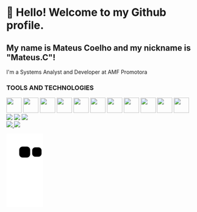 # 👋 Hello! Welcome to my Github profile.
## My name is Mateus Coelho and my nickname is "Mateus.C"!

I'm a Systems Analyst and Developer at AMF Promotora

<h3>TOOLS AND TECHNOLOGIES</h3>
<div>
  <img src="https://cdn.jsdelivr.net/gh/devicons/devicon@latest/icons/git/git-original.svg" width="40" height="40"/>
  <img src="https://cdn.jsdelivr.net/gh/devicons/devicon@latest/icons/github/github-original.svg" width="40" height="40"/>
  <img src="https://cdn.jsdelivr.net/gh/devicons/devicon@latest/icons/html5/html5-original.svg" width="40" height="40"/>
  <img src="https://cdn.jsdelivr.net/gh/devicons/devicon@latest/icons/css3/css3-original.svg" width="40" height="40"/>
  <img src="https://cdn.jsdelivr.net/gh/devicons/devicon@latest/icons/javascript/javascript-original.svg" width="40" height="40"/>
  <img src="https://cdn.jsdelivr.net/gh/devicons/devicon@latest/icons/java/java-original.svg" width="40" height="40"/>
  <img src="https://cdn.jsdelivr.net/gh/devicons/devicon@latest/icons/spring/spring-original.svg" width="40" height="40"/>
  <img src="https://cdn.jsdelivr.net/gh/devicons/devicon@latest/icons/react/react-original.svg" width="40" height="40"/>
  <img src="https://cdn.jsdelivr.net/gh/devicons/devicon@latest/icons/reactbootstrap/reactbootstrap-original.svg" width="40" height="40"/>
  <img src="https://cdn.jsdelivr.net/gh/devicons/devicon@latest/icons/mysql/mysql-original.svg" width="40" height="40"/>
  <img src="https://cdn.jsdelivr.net/gh/devicons/devicon@latest/icons/powershell/powershell-original.svg" width="40" height="40"/>
</div>

<div>
<a href="https://instagram.com/mateus.c03" target="_blank"><img loading="lazy" src="https://img.shields.io/badge/-Instagram-%23E4405F?style=for-the-badge&logo=instagram&logoColor=white" target="_blank"></a>
<a href = "mateus.c000@outlook.com"><img loading="lazy" src="https://img.shields.io/badge/Gmail-D14000?style=for-the-badge&logo=gmail&logoColor=white" target="_blank"></a>
<a href="https://www.linkedin.com/in/mateuscoelho1" target="_blank"><img loading="lazy" src="https://img.shields.io/badge/-LinkedIn-%230077B5?style=for-the-badge&logo=linkedin&logoColor=white" target="_blank"></a>   
</div>

<div>
<a href="https://github.com/mateus00000">
<img loading="lazy" height="180em" src="https://github-readme-stats.vercel.app/api/top-langs/?username=mateus00000&layout=compact&langs_count=7&theme=dracula"/>
<img loading="lazy" height="180em" src="https://github-readme-stats.vercel.app/api?username=mateus00000&show_icons=true&theme=dracula&include_all_commits=true&count_private=true"/>
</div>

![Snake animation](https://github.com/mateus00000/mateus00000/blob/output/github-contribution-grid-snake.svg)
